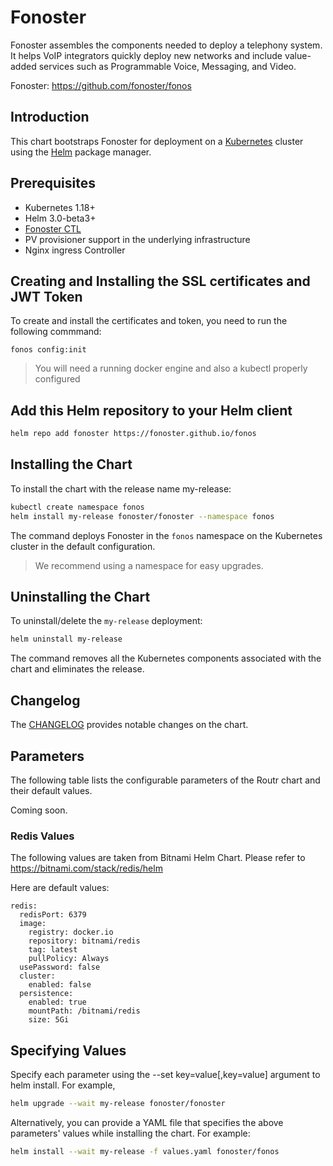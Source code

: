 # Fonoster

Fonoster assembles the components needed to deploy a telephony system. It helps VoIP integrators quickly deploy new networks and include value-added services such as Programmable Voice, Messaging, and Video.

Fonoster: https://github.com/fonoster/fonos

## Introduction

This chart bootstraps Fonoster for deployment on a [Kubernetes](https://kubernetes.io/) cluster using the [Helm](https://helm.sh/) package manager.

## Prerequisites

- Kubernetes 1.18+
- Helm 3.0-beta3+
- [Fonoster CTL](https://www.npmjs.com/package/@fonoster/ctl)
- PV provisioner support in the underlying infrastructure
- Nginx ingress Controller

## Creating and Installing the SSL certificates and JWT Token

To create and install the certificates and token, you need to run the following commmand:

```
fonos config:init
```

> You will need a running docker engine and also a kubectl properly configured

## Add this Helm repository to your Helm client

```bash
helm repo add fonoster https://fonoster.github.io/fonos
```

## Installing the Chart

To install the chart with the release name my-release:

```bash
kubectl create namespace fonos
helm install my-release fonoster/fonoster --namespace fonos
```

The command deploys Fonoster in the `fonos` namespace on the Kubernetes cluster in the default configuration.

> We recommend using a namespace for easy upgrades.

## Uninstalling the Chart

To uninstall/delete the `my-release` deployment:

```bash
helm uninstall my-release
```

The command removes all the Kubernetes components associated with the chart and eliminates the release.

## Changelog

The [CHANGELOG](https://github.com/fonoster/fonoster/tree/gh-pages/charts/CHANGELOG.md) provides notable changes on the chart.

## Parameters

The following table lists the configurable parameters of the Routr chart and their default values.

Coming soon.

### Redis Values

The following values are taken from Bitnami Helm Chart. Please refer to https://bitnami.com/stack/redis/helm

Here are default values:

```
redis:
  redisPort: 6379
  image:
    registry: docker.io
    repository: bitnami/redis
    tag: latest
    pullPolicy: Always
  usePassword: false
  cluster:
    enabled: false  
  persistence:
    enabled: true
    mountPath: /bitnami/redis
    size: 5Gi
```

## Specifying Values

Specify each parameter using the --set key=value[,key=value] argument to helm install. For example,

```bash
helm upgrade --wait my-release fonoster/fonoster  
```

Alternatively, you can provide a YAML file that specifies the above parameters' values while installing the chart. For example:

```bash
helm install --wait my-release -f values.yaml fonoster/fonos
```
